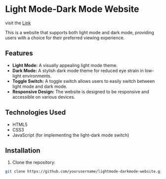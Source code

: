 # Light Mode-Dark Mode Website

visit the <a href="https://yogesh9389.github.io/light_Mode_Dark_Mode/">Link</a>

This is a website that supports both light mode and dark mode, providing users with a choice for their preferred viewing experience.

## Features

- **Light Mode:** A visually appealing light mode theme.
- **Dark Mode:** A stylish dark mode theme for reduced eye strain in low-light environments.
- **Toggle Switch:** A toggle switch allows users to easily switch between light mode and dark mode.
- **Responsive Design:** The website is designed to be responsive and accessible on various devices.

## Technologies Used

- HTML5
- CSS3 
- JavaScript (for implementing the light-dark mode switch)

## Installation

1. Clone the repository:

```bash
git clone https://github.com/yourusername/lightmode-darkmode-website.git
